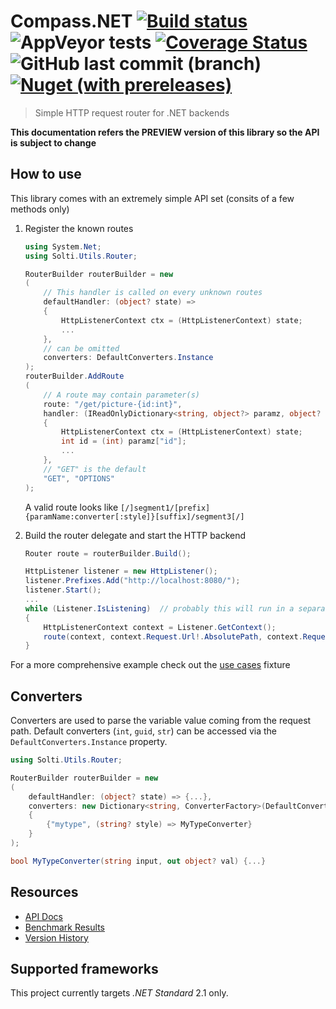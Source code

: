 # Compass.NET [![Build status](https://ci.appveyor.com/api/projects/status/uq0ep9idk7rw8ogr?svg=true)](https://ci.appveyor.com/project/Sholtee/router) ![AppVeyor tests](https://img.shields.io/appveyor/tests/sholtee/router/main) [![Coverage Status](https://coveralls.io/repos/github/Sholtee/router/badge.svg?branch=main)](https://coveralls.io/github/Sholtee/router?branch=main) ![GitHub last commit (branch)](https://img.shields.io/github/last-commit/sholtee/router/main) [![Nuget (with prereleases)](https://img.shields.io/nuget/vpre/compass.net)](https://www.nuget.org/packages/compass.net)
> Simple HTTP request router for .NET backends

**This documentation refers the PREVIEW version of this library so the API is subject to change**

## How to use
This library comes with an extremely simple API set (consits of a few methods only)

1. Register the known routes 
	```csharp
	using System.Net;
	using Solti.Utils.Router;

	RouterBuilder routerBuilder = new
	(
		// This handler is called on every unknown routes
		defaultHandler: (object? state) =>
		{
			HttpListenerContext ctx = (HttpListenerContext) state;
			...
		},
		// can be omitted
		converters: DefaultConverters.Instance
	);
	routerBuilder.AddRoute
	(
		// A route may contain parameter(s)
		route: "/get/picture-{id:int}",
		handler: (IReadOnlyDictionary<string, object?> paramz, object? state) =>
		{
			HttpListenerContext ctx = (HttpListenerContext) state;
			int id = (int) paramz["id"];
			...
		},
		// "GET" is the default
		"GET", "OPTIONS"
	);
	```
	A valid route looks like `[/]segment1/[prefix]{paramName:converter[:style]}[suffix]/segment3[/]`

2. Build the router delegate and start the HTTP backend
	```csharp
	Router route = routerBuilder.Build();

	HttpListener listener = new HttpListener();
	listener.Prefixes.Add("http://localhost:8080/");
	listener.Start();
	...
	while (Listener.IsListening)  // probably this will run in a separate thread
	{
		HttpListenerContext context = Listener.GetContext();
		route(context, context.Request.Url!.AbsolutePath, context.Request.HttpMethod);
	}
	```

For a more comprehensive example check out the [use cases](https://github.com/Sholtee/router/blob/main/TEST/UseCases.cs ) fixture

## Converters
Converters are used to parse the variable value coming from the request path. Default converters (`int`, `guid`, `str`) can be accessed via the `DefaultConverters.Instance` property.
```csharp
using Solti.Utils.Router;

RouterBuilder routerBuilder = new
(
	defaultHandler: (object? state) => {...},
	converters: new Dictionary<string, ConverterFactory>(DefaultConverters.Instance)
	{
		{"mytype", (string? style) => MyTypeConverter}
	}
);

bool MyTypeConverter(string input, out object? val) {...}
```

## Resources
- [API Docs](https://sholtee.github.io/router )
- [Benchmark Results](https://sholtee.github.io/router/perf )
- [Version History](https://github.com/Sholtee/router/blob/master/history.md )

## Supported frameworks
This project currently targets *.NET Standard* 2.1 only.